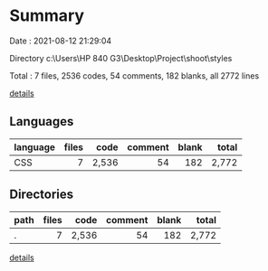 # Summary

Date : 2021-08-12 21:29:04

Directory c:\Users\HP 840 G3\Desktop\Project\shoot\styles

Total : 7 files,  2536 codes, 54 comments, 182 blanks, all 2772 lines

[details](details.md)

## Languages
| language | files | code | comment | blank | total |
| :--- | ---: | ---: | ---: | ---: | ---: |
| CSS | 7 | 2,536 | 54 | 182 | 2,772 |

## Directories
| path | files | code | comment | blank | total |
| :--- | ---: | ---: | ---: | ---: | ---: |
| . | 7 | 2,536 | 54 | 182 | 2,772 |

[details](details.md)